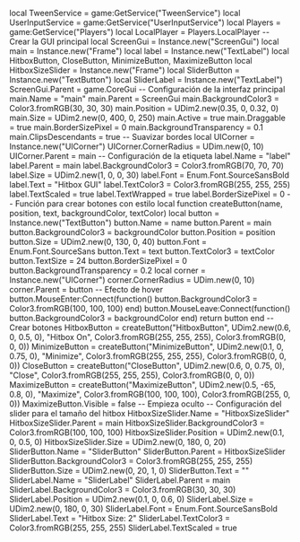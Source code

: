 local TweenService = game:GetService("TweenService")
local UserInputService = game:GetService("UserInputService")
local Players = game:GetService("Players")
local LocalPlayer = Players.LocalPlayer
-- Crear la GUI principal
local ScreenGui = Instance.new("ScreenGui")
local main = Instance.new("Frame")
local label = Instance.new("TextLabel")
local HitboxButton, CloseButton, MinimizeButton, MaximizeButton
local HitboxSizeSlider = Instance.new("Frame")
local SliderButton = Instance.new("TextButton")
local SliderLabel = Instance.new("TextLabel")
ScreenGui.Parent = game.CoreGui
-- Configuración de la interfaz principal
main.Name = "main"
main.Parent = ScreenGui
main.BackgroundColor3 = Color3.fromRGB(30, 30, 30)
main.Position = UDim2.new(0.35, 0, 0.32, 0)
main.Size = UDim2.new(0, 400, 0, 250)
main.Active = true
main.Draggable = true
main.BorderSizePixel = 0
main.BackgroundTransparency = 0.1
main.ClipsDescendants = true
-- Suavizar bordes
local UICorner = Instance.new("UICorner")
UICorner.CornerRadius = UDim.new(0, 10)
UICorner.Parent = main
-- Configuración de la etiqueta
label.Name = "label"
label.Parent = main
label.BackgroundColor3 = Color3.fromRGB(70, 70, 70)
label.Size = UDim2.new(1, 0, 0, 30)
label.Font = Enum.Font.SourceSansBold
label.Text = "Hitbox GUI"
label.TextColor3 = Color3.fromRGB(255, 255, 255)
label.TextScaled = true
label.TextWrapped = true
label.BorderSizePixel = 0
-- Función para crear botones con estilo
local function createButton(name, position, text, backgroundColor, textColor)
    local button = Instance.new("TextButton")
    button.Name = name
    button.Parent = main
    button.BackgroundColor3 = backgroundColor
    button.Position = position
    button.Size = UDim2.new(0, 130, 0, 40)
    button.Font = Enum.Font.SourceSans
    button.Text = text
    button.TextColor3 = textColor
    button.TextSize = 24
    button.BorderSizePixel = 0
    button.BackgroundTransparency = 0.2
    local corner = Instance.new("UICorner")
    corner.CornerRadius = UDim.new(0, 10)
    corner.Parent = button
    -- Efecto de hover
    button.MouseEnter:Connect(function() button.BackgroundColor3 = Color3.fromRGB(100, 100, 100) end)
    button.MouseLeave:Connect(function() button.BackgroundColor3 = backgroundColor end)
    return button
end
-- Crear botones
HitboxButton = createButton("HitboxButton", UDim2.new(0.6, 0, 0.5, 0), "Hitbox On", Color3.fromRGB(255, 255, 255), Color3.fromRGB(0, 0, 0))
MinimizeButton = createButton("MinimizeButton", UDim2.new(0.1, 0, 0.75, 0), "Minimize", Color3.fromRGB(255, 255, 255), Color3.fromRGB(0, 0, 0))
CloseButton = createButton("CloseButton", UDim2.new(0.6, 0, 0.75, 0), "Close", Color3.fromRGB(255, 255, 255), Color3.fromRGB(0, 0, 0))
MaximizeButton = createButton("MaximizeButton", UDim2.new(0.5, -65, 0.8, 0), "Maximize", Color3.fromRGB(100, 100, 100), Color3.fromRGB(255, 0, 0))
MaximizeButton.Visible = false -- Empieza oculto
-- Configuración del slider para el tamaño del hitbox
HitboxSizeSlider.Name = "HitboxSizeSlider"
HitboxSizeSlider.Parent = main
HitboxSizeSlider.BackgroundColor3 = Color3.fromRGB(100, 100, 100)
HitboxSizeSlider.Position = UDim2.new(0.1, 0, 0.5, 0)
HitboxSizeSlider.Size = UDim2.new(0, 180, 0, 20)
SliderButton.Name = "SliderButton"
SliderButton.Parent = HitboxSizeSlider
SliderButton.BackgroundColor3 = Color3.fromRGB(255, 255, 255)
SliderButton.Size = UDim2.new(0, 20, 1, 0)
SliderButton.Text = ""
SliderLabel.Name = "SliderLabel"
SliderLabel.Parent = main
SliderLabel.BackgroundColor3 = Color3.fromRGB(30, 30, 30)
SliderLabel.Position = UDim2.new(0.1, 0, 0.6, 0)
SliderLabel.Size = UDim2.new(0, 180, 0, 30)
SliderLabel.Font = Enum.Font.SourceSansBold
SliderLabel.Text = "Hitbox Size: 2"
SliderLabel.TextColor3 = Color3.fromRGB(255, 255, 255)
SliderLabel.TextScaled = true
